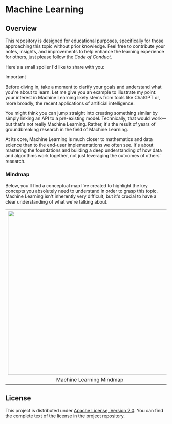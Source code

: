 # Machine Learning

## Overview

This repository is designed for educational purposes, specifically for those approaching this topic without prior knowledge. Feel free to contribute your notes, insights, and improvements to help enhance the learning experience for others, just please follow the _Code of Conduct_.

Here's a small spoiler I'd like to share with you:

> [!IMPORTANT]
>
> Before diving in, take a moment to clarify your goals and understand what you're about to learn. Let me give you an example to illustrate my point: your interest in Machine Learning likely stems from tools like ChatGPT or, more broadly, the recent applications of artificial intelligence. 
>
> You might think you can jump straight into creating something similar by simply linking an API to a pre-existing model. Technically, that would work—but that's not really Machine Learning. Rather, it's the result of years of groundbreaking research in the field of Machine Learning.
>
> At its core, Machine Learning is much closer to mathematics and data science than to the end-user implementations we often see. It's about mastering the foundations and building a deep understanding of how data and algorithms work together, not just leveraging the outcomes of others' research. 

### Mindmap

Below, you'll find a conceptual map I've created to highlight the key concepts you absolutely need to understand in order to grasp this topic. Machine Learning isn't inherently very difficult, but it's crucial to have a clear understanding of what we're talking about.

<table>
    <tr>
        <td><img src="https://mermaid.ink/img/pako:eNp1UsluwkAM_RXkc4SSkP3aqCeiVkXtocrFZEwYKZmJZqkKiH_vJJSloPpkv7Gf_ew5QCMZQQE9F6zHoRYVNlsuaLYkVIKLthYzZyUaPHnnSJO5AqM9ExqrSP9Fl7im7gZ7VTQo2ZDWF-6zVXwC7whKO3S8QXNP_GJNx0ndoSuDgqFifI-GS3F9_ODaYvcATyN10tzRVGQUb37Bym3oVsLKDqS-uCb2t-ipQydgMw770OONWjVqvsXfhf6XyWpD6mFDJe9JjCROidk5UmabsRd40JPqkTN3ycNYU4PZUk81FM5du2PVUIujy0Nr5GonGiiMsuSBkrbdQrHBTrvIDsxtuuTYKuzPKQOKTykvITFupKpO36aRYsNbmJKgOMA3FEE6T6LEz-MwjbM0y_3Egx0UcTbP8yyPozQN8ygPw6MH-4nWn2dx4gdxEPiLNEviaHH8Aaqyv3s?type=png" width="512"></td>
    </tr>
    <tr>
        <td align="center">Machine Learning Mindmap</td>
    </tr>
</table>

## License

This project is distributed under [Apache License, Version 2.0](https://opensource.org/license/apache-2-0). You can find the complete text of the license in the project repository.
